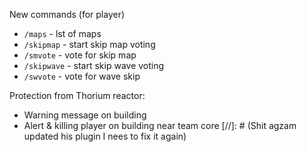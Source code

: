New commands (for player)
- `/maps` - lst of maps
- `/skipmap` - start skip map voting 
- `/smvote` - vote for skip map
- `/skipwave` - start skip wave voting
- `/swvote` - vote for wave skip

Protection from Thorium reactor:
- Warning message on building
- Alert & killing player on building near team core
[//]: # (Shit agzam updated his plugin I nees to fix it again)
